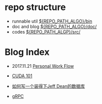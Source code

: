 # repo structure
- runnable util [${REPO_PATH_ALGO}/bin](./bin/) 
- doc and blog [${REPO_PATH_ALGO}/doc/](./doc/)
- codes [${REPO_PATH_ALGP}/src/](./src/)

# Blog Index
- 2017.11.21 [Personal Work Flow](./doc/work-flow.md)

- [CUDA 101](./doc/cuda.md)
- [如何写一个装得下Jeff Dean的数据库](./doc/JeffDean/)
- [gRPC](./doc/protobuf/)